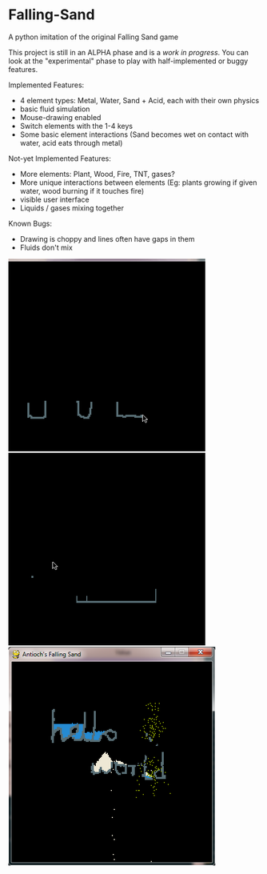 # Falling-Sand
A python imitation of the original Falling Sand game

This project is still in an ALPHA phase and is a *work in progress*. You can look at the "experimental" phase to play with half-implemented or buggy features.

Implemented Features:
- 4 element types: Metal, Water, Sand + Acid, each with their own physics
- basic fluid simulation
- Mouse-drawing enabled
- Switch elements with the 1-4 keys
- Some basic element interactions (Sand becomes wet on contact with water, acid eats through metal)

Not-yet Implemented Features:
- More elements: Plant, Wood, Fire, TNT, gases?
- More unique interactions between elements (Eg: plants growing if given water, wood burning if it touches fire)
- visible user interface
- Liquids / gases mixing together

Known Bugs:
- Drawing is choppy and lines often have gaps in them
- Fluids don't mix

![Alpha Screenshot](elementtest.gif)
![Alpha Screenshot](wetsand.gif)
![Alpha Screenshot](alpha.png)
